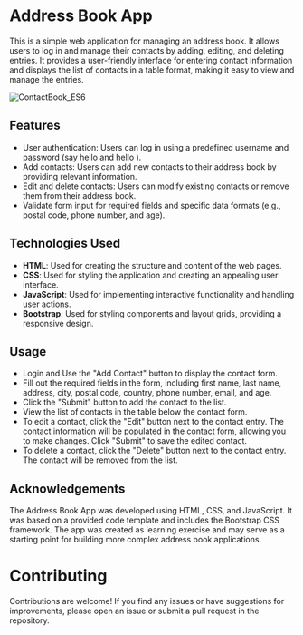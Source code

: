 # Address Book App
This is a simple web application for managing an address book. It allows users to log in and manage their contacts by adding, editing, and deleting entries. It provides a user-friendly interface for entering contact information and displays the list of contacts in a table format, making it easy to view and manage the entries.

![ContactBook_ES6](https://github.com/TulasiSingampalli/CRUD_POC_ES6/assets/128671828/f43885e9-d16b-4f8c-b599-ea3f21eebd0e)

## Features

- User authentication: Users can log in using a predefined username and password (say hello and hello ).
- Add contacts: Users can add new contacts to their address book by providing relevant information.
- Edit and delete contacts: Users can modify existing contacts or remove them from their address book.
- Validate form input for required fields and specific data formats (e.g., postal code, phone number, and age).

## Technologies Used

- **HTML**: Used for creating the structure and content of the web pages.
- **CSS**: Used for styling the application and creating an appealing user interface.
- **JavaScript**: Used for implementing interactive functionality and handling user actions.
- **Bootstrap**: Used for styling components and layout grids, providing a responsive design.

## Usage
- Login and Use the "Add Contact" button to display the contact form.
- Fill out the required fields in the form, including first name, last name, address, city, postal code, country, phone number, email, and age.
- Click the "Submit" button to add the contact to the list.
- View the list of contacts in the table below the contact form.
- To edit a contact, click the "Edit" button next to the contact entry. The contact information will be populated in the contact form, allowing you to make changes. Click "Submit" to save the edited contact.
- To delete a contact, click the "Delete" button next to the contact entry. The contact will be removed from the list.

## Acknowledgements
The Address Book App was developed using HTML, CSS, and JavaScript. It was based on a provided code template and includes the Bootstrap CSS framework. The app was created as learning exercise and may serve as a starting point for building more complex address book applications.

# Contributing
Contributions are welcome! If you find any issues or have suggestions for improvements, please open an issue or submit a pull request in the repository.



